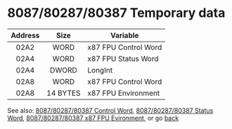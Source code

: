 # 8087/80287/80387 Temporary data

|Address| Size   |Variable            |
| :---: | :----: |--------------------|
| 02A2  | WORD   |x87 FPU Control Word|
| 02A4  | WORD   |x87 FPU Status Word |
| 02A4  | DWORD  |LongInt             |
| 02A8  | WORD   |x87 FPU Control Word|
| 02A8  |14 BYTES|x87 FPU Environment |

See also: [8087/80287/80387 Control Word](CONTROL8087.md), [8087/80287/80387 Status Word](STATUS8087.md), [8087/80287/80387 x87 FPU Evironment](ENV8087.md), or go [back](../../README.md)

